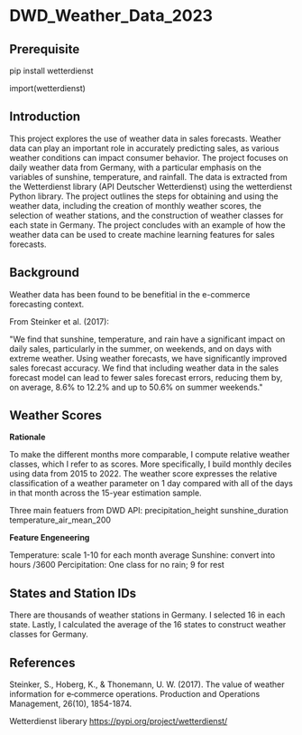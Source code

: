 # DWD_Weather_Data_2023

## Prerequisite

pip install wetterdienst

import(wetterdienst)

## Introduction

This project explores the use of weather data in sales forecasts. Weather data can play an important role in accurately predicting sales, as various weather conditions can impact consumer behavior. The project focuses on daily weather data from Germany, with a particular emphasis on the variables of sunshine, temperature, and rainfall. The data is extracted from the Wetterdienst library (API Deutscher Wetterdienst) using the wetterdienst Python library. The project outlines the steps for obtaining and using the weather data, including the creation of monthly weather scores, the selection of weather stations, and the construction of weather classes for each state in Germany. The project concludes with an example of how the weather data can be used to create machine learning features for sales forecasts.

## Background

Weather data has been found to be benefitial in the e-commerce forecasting context.

From Steinker et al. (2017):

"We find that sunshine, temperature, and rain have a significant impact on daily sales, particularly in the summer, on weekends, and on days with extreme weather. Using weather forecasts, we have significantly improved sales forecast accuracy. We find that including weather data in the sales forecast model can lead to fewer sales forecast errors, reducing them by, on average, 8.6% to 12.2% and up to 50.6% on summer weekends."

## Weather Scores

**Rationale**

To make the different months more comparable, I compute relative weather classes, which I refer to as scores. More specifically, I build monthly deciles using data from 2015 to 2022. The weather score expresses the relative classification of a weather parameter on 1 day compared with all of the days in that month across the 15-year estimation sample.

Three main featuers from DWD API: precipitation_height	sunshine_duration	temperature_air_mean_200

**Feature Engeneering**

Temperature: scale 1-10 for each month average
Sunshine: convert into hours /3600
Percipitation: One class for no rain; 9 for rest

## States and Station IDs

There are thousands of weather stations in Germany. I selected 16 in each state. Lastly, I calculated the average of the 16 states to construct weather classes for Germany. 


## References
Steinker, S., Hoberg, K., & Thonemann, U. W. (2017). The value of weather information for e‐commerce operations. Production and Operations Management, 26(10), 1854-1874.

Wetterdienst liberary
https://pypi.org/project/wetterdienst/
